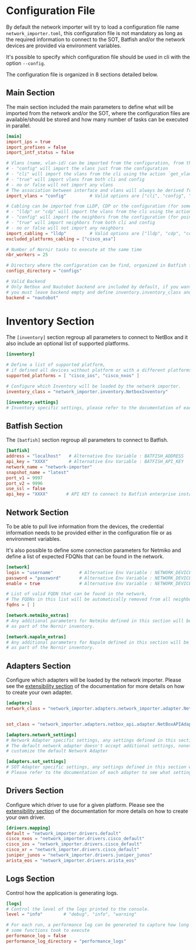 # Configuration File

By default the network importer will try to load a configuration file name `network_importer.toml`, this configuration file is not mandatory as long as the required information to connect to the SOT, Batfish and/or the network devices are provided via environment variables.

It's possible to specify which configuration file should be used in cli with the option `--config`.

The configuration file is organized in 8 sections detailed below. 

## Main Section

The main section included the main parameters to define what will be imported from the network and/or the SOT, where the configuration files are available/should be stored and how many number of tasks can be executed in parallel.

```toml
[main]
import_ips = true 
import_prefixes = false
import_intf_status = false

# Vlans (name, vlan-id) can be imported from the configuration, from the CLI or both 
# - "config" will import the vlans just from the configuration
# - "cli" will import the vlans from the cli using the action `get_vlans`
# - "true" will import vlans from both cli and config
# - no or false will not import any vlans
# The association between interface and vlans will always be derived from the configuration.
import_vlans = "config"         # Valid options are ["cli", "config", "no", true, false]

# Cabling can be imported from LLDP, CDP or the configuration (for some point to point links)
# - "lldp" or "cdp" will import the vlans from the cli using the action `get_neighbors`
# - "config" will import the neighbors from the configuration (for point to point links)
# - "true" will import neighbors from both cli and config 
# - no or false will not import any neighbors
import_cabling = "lldp"         # Valid options are ["lldp", "cdp", "config", "no", true, false]
excluded_platforms_cabling = ["cisco_asa"]

# Number of Nornir tasks to execute at the same time
nbr_workers = 25

# Directory where the configuration can be find, organized in Batfish format
configs_directory = "configs"

# Valid Backend
# Only Netbox and Nautobot backend are included by default, if you want to use another backend
# you must leave backend empty and define inventory.inventory_class and adapters.sot_class manually.
backend = "nautobot"
```

# Inventory Section

The `[inventory]` section regroup all parameters to connect to NetBox and it also include an optional list of supported platforms.

```toml
[inventory]

# Define a list of supported platform, 
# if defined all devices without platform or with a different platforms will be removed from the inventory
supported_platforms = [ "cisco_ios", "cisco_nxos" ]

# Configure which Inventory will be loaded by the network importer.
inventory_class = "network_importer.inventory.NetboxInventory"

[inventory.settings]
# Inventory specific settings, please refer to the documentation of each backend/inventory.
```

## Batfish Section

The `[batfish]` section regroup all parameters to connect to Batfish.
```toml
[batfish]
address = "localhost"   # Alternative Env Variable : BATFISH_ADDRESS
api_key = "XXXX"        # Alternative Env Variable : BATFISH_API_KEY
network_name = "network-importer"
snapshot_name = "latest"
port_v1 = 9997
port_v2 = 9996
use_ssl = false
api_key = "XXXX"       # API KEY to connect to Batfish enterprise instance
```

## Network Section

To be able to pull live information from the devices, the credential information needs to be provided either in the configuration file or as environment variables.

It's also possible to define some connection parameters for Netmiko and define a list of expected FDQNs that can be found in the network.

```toml
[network]
login = "username"          # Alternative Env Variable : NETWORK_DEVICE_LOGIN
password = "password"       # Alternative Env Variable : NETWORK_DEVICE_PWD
enable = true               # Alternative Env Variable : NETWORK_DEVICE_ENABLE

# List of valid FQDN that can be found in the network,
# The FQDNs in this list will be automatically removed from all neighbors discovered from LLDP/CDP
fqdns = [ ]

[network.netmiko_extras]
# Any additional parameters for Netmiko defined in this section will be automatically configured 
# as part of the Nornir inventory.

[network.napalm_extras]
# Any additional parameters for Napalm defined in this section will be automatically configured 
# as part of the Nornir inventory.
```

## Adapters Section

Configure which adapters will be loaded by the network importer.
Please see the [extensibility section](extensibility.md) of the documentation for more details on how to create your own adapter.

```toml
[adapters]
network_class = "network_importer.adapters.network_importer.adapter.NetworkImporterAdapter"


sot_class = "network_importer.adapters.netbox_api.adapter.NetBoxAPIAdapter"

[adapters.network_settings]
# Network Adapter specific settings, any settings defined in this section will be passed to the Network Adapter. 
# The default network adapter doesn't accept additional settings, nonetheless this section remains available if you want to
# customize the default Network Adapter

[adapters.sot_settings]
# SOT Adapter specific settings, any settings defined in this section will be passed to the SOT Adapter. 
# Please refer to the documentation of each adapter to see what settings are required/supported.
```

## Drivers Section

Configure which driver to use for a given platform.
Please see the [extensibility section](extensibility.md) of the documentation for more details on how to create your own driver.

```toml
[drivers.mapping]
default = "network_importer.drivers.default"
cisco_nxos = "network_importer.drivers.cisco_default"
cisco_ios = "network_importer.drivers.cisco_default"
cisco_xr = "network_importer.drivers.cisco_default"
juniper_junos = "network_importer.drivers.juniper_junos"
arista_eos = "network_importer.drivers.arista_eos"
```

## Logs Section

Control how the application is generating logs.

```toml
[logs]
# Control the level of the logs printed to the console.
level = "info"        # "debug", "info", "warning"

# For each run, a performance log can be generated to capture how long
# some functions took to execute
performance_log = false
performance_log_directory = "performance_logs"
```